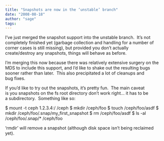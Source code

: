 ```yaml
---
title: "Snapshots are now in the ‘unstable’ branch"
date: "2008-08-18"
author: "sage"
tags: 
---
```


I’ve just merged the snapshot support into the unstable branch.  It’s not  
completely finished yet (garbage collection and handling for a number of  
corner cases is still missing), but provided you don’t actually  
create/destroy any snapshots, things will behave as before.

I’m merging this now because there was relatively extensive surgery on the  
MDS to include this support, and I’d like to shake out the resulting bugs  
sooner rather than later.  This also precipitated a lot of cleanups and  
bug fixes.

If you’d like to try out the snapshots, it’s pretty fun.  The main caveat  
is you snapshots on the fs root directory don’t work right… it has to be  
a subdirectory.  Something like so:

$ mount -t ceph 1.2.3.4:/ /ceph
$ mkdir /ceph/foo
$ touch /ceph/foo/asdf
$ mkdir /ceph/foo/.snap/my\_first\_snapshot
$ rm /ceph/foo/asdf
$ ls -al /ceph/foo/.snap/\* /ceph/foo

‘rmdir’ will remove a snapshot (although disk space isn’t being reclaimed  
yet).

